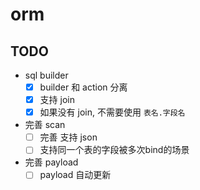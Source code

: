 
# orm

## TODO
- sql builder
    - [x] builder 和 action 分离
    - [x] 支持 join
    - [x] 如果没有 join, 不需要使用 `表名.字段名`
- 完善 scan
    - [ ] 完善 支持 json
    - [ ] 支持同一个表的字段被多次bind的场景
- 完善 payload
    - [ ] payload 自动更新
